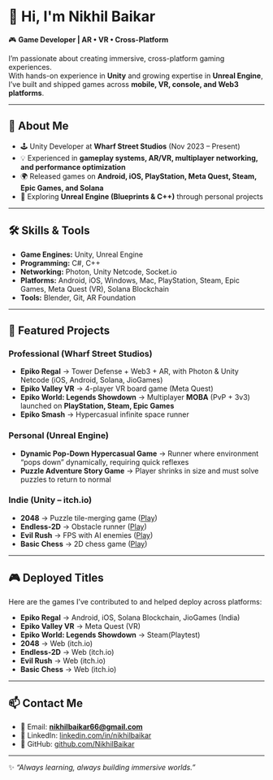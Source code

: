 # 👋 Hi, I'm Nikhil Baikar  

🎮 **Game Developer | AR • VR • Cross-Platform**  

I’m passionate about creating immersive, cross-platform gaming experiences.  
With hands-on experience in **Unity** and growing expertise in **Unreal Engine**,  
I’ve built and shipped games across **mobile, VR, console, and Web3 platforms**.  

---

## 🚀 About Me  
- 🕹️ Unity Developer at **Wharf Street Studios** (Nov 2023 – Present)  
- 💡 Experienced in **gameplay systems, AR/VR, multiplayer networking, and performance optimization**  
- 🌍 Released games on **Android, iOS, PlayStation, Meta Quest, Steam, Epic Games, and Solana**  
- 🔧 Exploring **Unreal Engine (Blueprints & C++)** through personal projects  

---

## 🛠️ Skills & Tools  
- **Game Engines:** Unity, Unreal Engine  
- **Programming:** C#, C++  
- **Networking:** Photon, Unity Netcode, Socket.io  
- **Platforms:** Android, iOS, Windows, Mac, PlayStation, Steam, Epic Games, Meta Quest (VR), Solana Blockchain  
- **Tools:** Blender, Git, AR Foundation  

---

## 🎯 Featured Projects  

### Professional (Wharf Street Studios)  
- **Epiko Regal** → Tower Defense + Web3 + AR, with Photon & Unity Netcode (iOS, Android, Solana, JioGames)  
- **Epiko Valley VR** → 4-player VR board game (Meta Quest)  
- **Epiko World: Legends Showdown** → Multiplayer **MOBA** (PvP + 3v3) launched on **PlayStation, Steam, Epic Games**  
- **Epiko Smash** → Hypercasual infinite space runner  

### Personal (Unreal Engine)  
- **Dynamic Pop-Down Hypercasual Game** → Runner where environment “pops down” dynamically, requiring quick reflexes  
- **Puzzle Adventure Story Game** → Player shrinks in size and must solve puzzles to return to normal  

### Indie (Unity – itch.io)  
- **2048** → Puzzle tile-merging game ([Play](https://theinfinitecode.itch.io/2048))  
- **Endless-2D** → Obstacle runner ([Play](https://theinfinitecode.itch.io/endless-2d))  
- **Evil Rush** → FPS with AI enemies ([Play](https://theinfinitecode.itch.io/2048))  
- **Basic Chess** → 2D chess game ([Play](https://theinfinitecode.itch.io/basic-chess))  

---

## 🎮 Deployed Titles  
Here are the games I’ve contributed to and helped deploy across platforms:  
- **Epiko Regal** → Android, iOS, Solana Blockchain, JioGames (India)  
- **Epiko Valley VR** → Meta Quest (VR)  
- **Epiko World: Legends Showdown** → Steam(Playtest)
- **2048** → Web (itch.io)  
- **Endless-2D** → Web (itch.io)  
- **Evil Rush** → Web (itch.io)  
- **Basic Chess** → Web (itch.io)  

---

## 📫 Contact Me  
- 📧 Email: **nikhilbaikar66@gmail.com**  
- 💼 LinkedIn: [linkedin.com/in/nikhilbaikar](https://linkedin.com/in/nikhilbaikar)
- 🐙 GitHub: [github.com/NikhilBaikar](https://github.com/NikhilBaikar)  

---
✨ *“Always learning, always building immersive worlds.”*  
